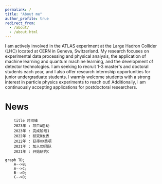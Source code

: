 ```yaml
---
permalink: /
title: "About me"
author_profile: true
redirect_from: 
  - /about/
  - /about.html
---
```


I am actively involved in the ATLAS experiment at the Large Hadron Collider (LHC) located at CERN in Geneva, Switzerland.
My research focuses on experimental data processing and physical analysis, the application of machine learning and quantum machine learning, and the development of detector technologies.
I am seeking to recruit 1-3 master's and doctoral students each year, and I also offer research internship opportunities for junior undergraduate students.
I warmly welcome students with a strong interest in particle physics experiments to reach out!
Additionally, I am continuously accepting applications for postdoctoral researchers.

News
======
```mermaid
    title 时间轴
    2023年 : 项目A启动
    2023年 : 完成阶段1
    2022年 : 研究B发表
    2022年 : 获得XX奖项
    2021年 : 加入XX团队
    2021年 : 开始研究C
```
```mermaid
graph TD;
    A-->B;
    A-->C;
    B-->D;
    C-->D;
```